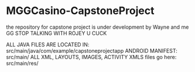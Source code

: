 # MGGCasino-CapstoneProject
the repository for capstone project is under development by Wayne and me
GG STOP TALKING WITH ROJEY U CUCK

ALL JAVA FILES ARE LOCATED IN: src/main/java/com/example/capstoneprojectapp
ANDROID MANIFEST: src/main/
ALL XML, LAYOUTS, IMAGES, ACTIVITY XMLS files go here: src/main/res/
